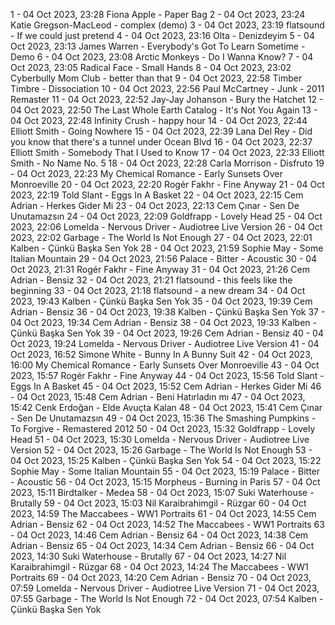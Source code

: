 1 - 04 Oct 2023, 23:28	Fiona Apple - Paper Bag
2 - 04 Oct 2023, 23:24	Katie Gregson-MacLeod - complex (demo)
3 - 04 Oct 2023, 23:19	flatsound - If we could just pretend
4 - 04 Oct 2023, 23:16	Olta - Denizdeyim
5 - 04 Oct 2023, 23:13	James Warren - Everybody's Got To Learn Sometime - Demo
6 - 04 Oct 2023, 23:08	Arctic Monkeys - Do I Wanna Know?
7 - 04 Oct 2023, 23:05	Radical Face - Small Hands
8 - 04 Oct 2023, 23:02	Cyberbully Mom Club - better than that
9 - 04 Oct 2023, 22:58	Timber Timbre - Dissociation
10 - 04 Oct 2023, 22:56	Paul McCartney - Junk - 2011 Remaster
11 - 04 Oct 2023, 22:52	Jay-Jay Johanson - Bury the Hatchet
12 - 04 Oct 2023, 22:50	The Last Whole Earth Catalog - It's Not You Again
13 - 04 Oct 2023, 22:48	Infinity Crush - happy hour
14 - 04 Oct 2023, 22:44	Elliott Smith - Going Nowhere
15 - 04 Oct 2023, 22:39	Lana Del Rey - Did you know that there's a tunnel under Ocean Blvd
16 - 04 Oct 2023, 22:37	Elliott Smith - Somebody That I Used to Know
17 - 04 Oct 2023, 22:33	Elliott Smith - No Name No. 5
18 - 04 Oct 2023, 22:28	Carla Morrison - Disfruto
19 - 04 Oct 2023, 22:23	My Chemical Romance - Early Sunsets Over Monroeville
20 - 04 Oct 2023, 22:20	Rogér Fakhr - Fine Anyway
21 - 04 Oct 2023, 22:19	Told Slant - Eggs In A Basket
22 - 04 Oct 2023, 22:15	Cem Adrian - Herkes Gider Mi
23 - 04 Oct 2023, 22:13	Cem Çınar - Sen De Unutamazsın
24 - 04 Oct 2023, 22:09	Goldfrapp - Lovely Head
25 - 04 Oct 2023, 22:06	Lomelda - Nervous Driver - Audiotree Live Version
26 - 04 Oct 2023, 22:02	Garbage - The World Is Not Enough
27 - 04 Oct 2023, 22:01	Kalben - Çünkü Başka Sen Yok
28 - 04 Oct 2023, 21:59	Sophie May - Some Italian Mountain
29 - 04 Oct 2023, 21:56	Palace - Bitter - Acoustic
30 - 04 Oct 2023, 21:31	Rogér Fakhr - Fine Anyway
31 - 04 Oct 2023, 21:26	Cem Adrian - Bensiz
32 - 04 Oct 2023, 21:21	flatsound - this feels like the beginning
33 - 04 Oct 2023, 21:18	flatsound - a new dream
34 - 04 Oct 2023, 19:43	Kalben - Çünkü Başka Sen Yok
35 - 04 Oct 2023, 19:39	Cem Adrian - Bensiz
36 - 04 Oct 2023, 19:38	Kalben - Çünkü Başka Sen Yok
37 - 04 Oct 2023, 19:34	Cem Adrian - Bensiz
38 - 04 Oct 2023, 19:33	Kalben - Çünkü Başka Sen Yok
39 - 04 Oct 2023, 19:26	Cem Adrian - Bensiz
40 - 04 Oct 2023, 19:24	Lomelda - Nervous Driver - Audiotree Live Version
41 - 04 Oct 2023, 16:52	Simone White - Bunny In A Bunny Suit
42 - 04 Oct 2023, 16:00	My Chemical Romance - Early Sunsets Over Monroeville
43 - 04 Oct 2023, 15:57	Rogér Fakhr - Fine Anyway
44 - 04 Oct 2023, 15:56	Told Slant - Eggs In A Basket
45 - 04 Oct 2023, 15:52	Cem Adrian - Herkes Gider Mi
46 - 04 Oct 2023, 15:48	Cem Adrian - Beni Hatırladın mı
47 - 04 Oct 2023, 15:42	Cenk Erdoğan - Elde Avuçta Kalan
48 - 04 Oct 2023, 15:41	Cem Çınar - Sen De Unutamazsın
49 - 04 Oct 2023, 15:36	The Smashing Pumpkins - To Forgive - Remastered 2012
50 - 04 Oct 2023, 15:32	Goldfrapp - Lovely Head
51 - 04 Oct 2023, 15:30	Lomelda - Nervous Driver - Audiotree Live Version
52 - 04 Oct 2023, 15:26	Garbage - The World Is Not Enough
53 - 04 Oct 2023, 15:25	Kalben - Çünkü Başka Sen Yok
54 - 04 Oct 2023, 15:22	Sophie May - Some Italian Mountain
55 - 04 Oct 2023, 15:19	Palace - Bitter - Acoustic
56 - 04 Oct 2023, 15:15	Morpheus - Burning in Paris
57 - 04 Oct 2023, 15:11	Birdtalker - Medea
58 - 04 Oct 2023, 15:07	Suki Waterhouse - Brutally
59 - 04 Oct 2023, 15:03	Nil Karaibrahimgil - Rüzgar
60 - 04 Oct 2023, 14:59	The Maccabees - WW1 Portraits
61 - 04 Oct 2023, 14:55	Cem Adrian - Bensiz
62 - 04 Oct 2023, 14:52	The Maccabees - WW1 Portraits
63 - 04 Oct 2023, 14:46	Cem Adrian - Bensiz
64 - 04 Oct 2023, 14:38	Cem Adrian - Bensiz
65 - 04 Oct 2023, 14:34	Cem Adrian - Bensiz
66 - 04 Oct 2023, 14:30	Suki Waterhouse - Brutally
67 - 04 Oct 2023, 14:27	Nil Karaibrahimgil - Rüzgar
68 - 04 Oct 2023, 14:24	The Maccabees - WW1 Portraits
69 - 04 Oct 2023, 14:20	Cem Adrian - Bensiz
70 - 04 Oct 2023, 07:59	Lomelda - Nervous Driver - Audiotree Live Version
71 - 04 Oct 2023, 07:55	Garbage - The World Is Not Enough
72 - 04 Oct 2023, 07:54	Kalben - Çünkü Başka Sen Yok

